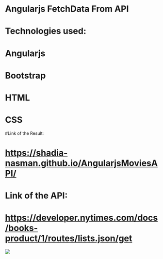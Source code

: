 # Angularjs FetchData From API
# Technologies used:
# Angularjs
# Bootstrap
# HTML
# CSS <br>
#Link of the Result:
# https://shadia-nasman.github.io/AngularjsMoviesAPI/
# Link of the API:
# https://developer.nytimes.com/docs/books-product/1/routes/lists.json/get
<img src="https://github.com/Shadia-Nasman/AngularjsMoviesAPI/blob/master/printscreen.png">


